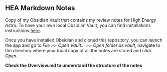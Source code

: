 ## HEA Markdown Notes

Copy of my Obsidian Vault that contains my review notes for High Energy Astro. To have your own local Obsidian Vault, you can find installations instructions [here](https://obsidian.md).

Once you have installed Obsidian and cloned this repository, you can launch the app and go to *File >> Open Vault... >> Open folder as vault*, navigate to the directory where your local copy of all the notes are stored and click *Open*.

**Check the Overview.md to understand the structure of the notes** 
